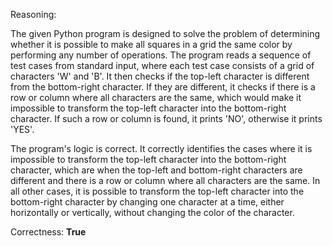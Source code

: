 Reasoning:

The given Python program is designed to solve the problem of determining whether it is possible to make all squares in a grid the same color by performing any number of operations. The program reads a sequence of test cases from standard input, where each test case consists of a grid of characters 'W' and 'B'. It then checks if the top-left character is different from the bottom-right character. If they are different, it checks if there is a row or column where all characters are the same, which would make it impossible to transform the top-left character into the bottom-right character. If such a row or column is found, it prints 'NO', otherwise it prints 'YES'.

The program's logic is correct. It correctly identifies the cases where it is impossible to transform the top-left character into the bottom-right character, which are when the top-left and bottom-right characters are different and there is a row or column where all characters are the same. In all other cases, it is possible to transform the top-left character into the bottom-right character by changing one character at a time, either horizontally or vertically, without changing the color of the character.

Correctness: **True**